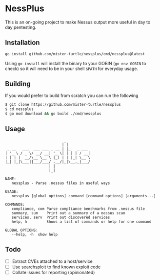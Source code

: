 # NessPlus
  
This is an on-going project to make Nessus output more useful in day to day pentesting.

## Installation
```sh
go install github.com/mister-turtle/nessplus/cmd/nessplus@latest
```
Using `go install` will install the binary to your GOBIN (`go env GOBIN` to check) so it will need to be in your shell `$PATH` for everyday usage.

## Building
If you would prefer to build from scratch you can run the following
```sh
$ git clone https://github.com/mister-turtle/nessplus
$ cd nessplus
$ go mod download && go build ./cmd/nessplus
```

## Usage
```
                           _            
                          | |          
 _ __   ___  ___ ___ _ __ | |_   _ ___ 
| '_ \ / _ \/ __/ __| '_ \| | | | / __|
| | | |  __/\__ \__ \ |_) | | |_| \__ \
|_| |_|\___||___/___/ .__/|_|\__,_|___/
                    | |                
                    |_|                

NAME:
   nessplus - Parse .nessus files in useful ways

USAGE:
   nessplus [global options] command [command options] [arguments...]

COMMANDS:
   compliance, com Parse compliance benchmarks from .nessus file
   summary, sum    Print out a summary of a nessus scan
   services, serv  Print out discovered services
   help, h         Shows a list of commands or help for one command

GLOBAL OPTIONS:
   --help, -h  show help
```
## Todo
- [ ] Extract CVEs attached to a host/service
- [ ] Use searchsploit to find known exploit code
- [ ] Collate issues for reporting (opinionated)